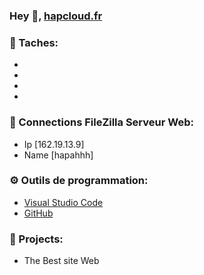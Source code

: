 
### Hey 👋, [hapcloud.fr](https://hapcloud.fr)

### 🧰 Taches:
- 
-
-
-

### 🧬 Connections FileZilla Serveur Web:
- Ip [162.19.13.9]
- Name [hapahhh]

### ⚙️ Outils de programmation:
- [Visual Studio Code](https://code.visualstudio.com/)
- [GitHub](https://github.com)

### 🚩 Projects:
- The Best site Web
